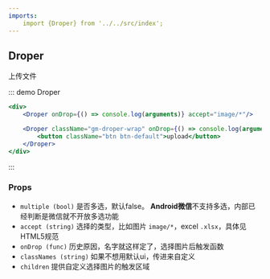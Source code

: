 ```yaml
---
imports:
    import {Droper} from '../../src/index';
---
```

## Droper

上传文件

::: demo Droper
```jsx
<div>
    <Droper onDrop={() => console.log(arguments)} accept="image/*"/>

    <Droper className="gm-droper-wrap" onDrop={() => console.log(arguments)} accept=".xlsx">
        <button className="btn btn-default">upload</button>
    </Droper>
</div>
```
:::

### Props
- `multiple (bool)` 是否多选，默认false。 **Android微信**不支持多选，内部已经判断是微信就不开放多选功能
- `accept (string)` 选择的类型，比如图片 `image/*`，excel `.xlsx`，具体见HTML5规范
- `onDrop (func)` 历史原因，名字就这样定了，选择图片后触发函数
- `classNames (string)` 如果不想用默认ui，传进来自定义
- `children` 提供自定义选择图片的触发区域